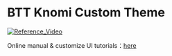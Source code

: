 # BTT Knomi Custom Theme
[![Reference_Video](http://img.youtube.com/vi/r4_up6OBChk/0.jpg)](https://youtu.be/r4_up6OBChk)

Online manual & customize UI tutorials：[here](https://bigtreetech.github.io/docs/KNOMI.html)
